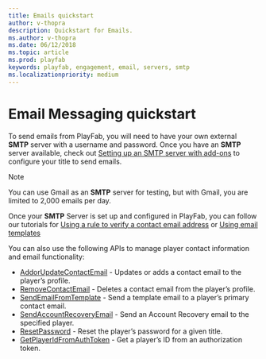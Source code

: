 ```yaml
---
title: Emails quickstart
author: v-thopra
description: Quickstart for Emails.
ms.author: v-thopra
ms.date: 06/12/2018
ms.topic: article
ms.prod: playfab
keywords: playfab, engagement, email, servers, smtp
ms.localizationpriority: medium
---
```


# Email Messaging quickstart
To send emails from PlayFab, you will need to have your own external **SMTP** server with a username and password. Once you have an **SMTP** server available, check out [Setting up an SMTP server with add-ons](../../engagement/emails/setting-up-an-smtp-server-with-add-ons.md) to configure your title to send emails.

> [!NOTE]
> You can use Gmail as an **SMTP** server for testing, but with Gmail, you are limited to 2,000 emails per day.

Once your **SMTP** Server is set up and configured in PlayFab, you can follow our tutorials for [Using a rule to verify a contact email address](using-a-rule-to-verify-a-contact-email-address.md) or [Using email templates](using-email-templates-to-send-an-account-recovery-email.md)

You can also use the following APIs to manage player contact information and email functionality:
- [AddorUpdateContactEmail](xref:titleid.playfabapi.com.client.accountmanagement.addorupdatecontactemail) - Updates or adds a contact email to the player’s profile.
- [RemoveContactEmail](xref:titleid.playfabapi.com.client.accountmanagement.removecontactemail) - Deletes a contact email from the player’s profile.
- [SendEmailFromTemplate](xref:titleid.playfabapi.com.admin.accountmanagement.sendemailfromtemplate) - Send a template email to a player’s primary contact email.
- [SendAccountRecoveryEmail](xref:titleid.playfabapi.com.admin.accountmanagement.sendaccountrecoveryemail) - Send an Account Recovery email to the specified player.
- [ResetPassword](xref:titleid.playfabapi.com.admin.accountmanagement.resetpassword) - Reset the player’s password for a given title.
- [GetPlayerIdFromAuthToken](xref:titleid.playfabapi.com.admin.accountmanagement.getplayeridfromauthtoken) - Get a player’s ID from an authorization token.
